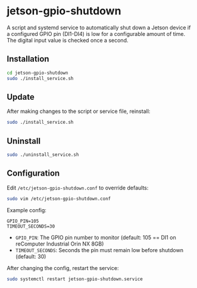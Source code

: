# jetson-gpio-shutdown

A script and systemd service to automatically shut down a Jetson device if a configured GPIO pin (DI1-DI4) is low for a configurable amount of time. The digital input value is checked once a second.

## Installation

```sh
cd jetson-gpio-shutdown
sudo ./install_service.sh
```

## Update

After making changes to the script or service file, reinstall:

```sh
sudo ./install_service.sh
```

## Uninstall

```sh
sudo ./uninstall_service.sh
```

## Configuration

Edit `/etc/jetson-gpio-shutdown.conf` to override defaults:

```sh
sudo vim /etc/jetson-gpio-shutdown.conf
```

Example config:

```
GPIO_PIN=105
TIMEOUT_SECONDS=30
```

- `GPIO_PIN`: The GPIO pin number to monitor (default: 105 == DI1 on reComputer Industrial Orin NX 8GB)
- `TIMEOUT_SECONDS`: Seconds the pin must remain low before shutdown (default: 30)

After changing the config, restart the service:

```sh
sudo systemctl restart jetson-gpio-shutdown.service
```

